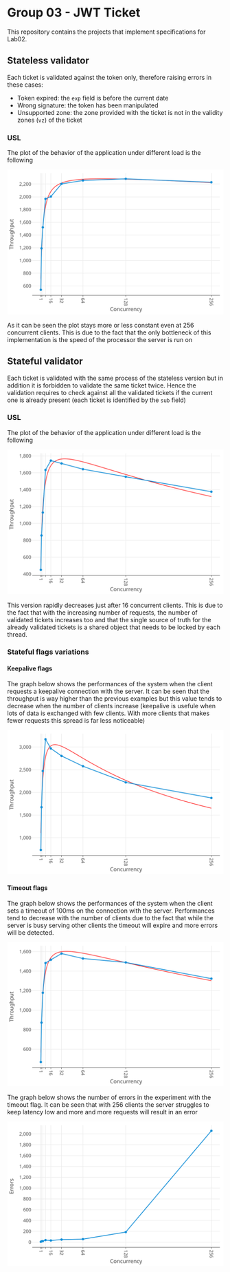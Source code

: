 # Group 03 - JWT Ticket

This repository contains the projects that implement specifications for Lab02.

## Stateless validator

Each ticket is validated against the token only, therefore raising errors in these cases:

- Token expired: the `exp` field is before the current date
- Wrong signature: the token has been manipulated
- Unsupported zone: the zone provided with the ticket is not in the validity zones (`vz`) of the ticket

### USL

The plot of the behavior of the application under different load is the following

![](./server/src/main/kotlin/it/polito/wa2/group03/server/benchmark/statelessConcurrency.svg)

As it can be seen the plot stays more or less constant even at 256 concurrent clients. This is due to the fact that the
only bottleneck of this implementation is the speed of the processor the server is run on

## Stateful validator

Each ticket is validated with the same process of the stateless version but in addition it is forbidden to validate the
same ticket twice. Hence the validation requires to check against all the validated tickets if the current one is
already present (each ticket is identified by the `sub` field)

### USL

The plot of the behavior of the application under different load is the following

![](./server/src/main/kotlin/it/polito/wa2/group03/server/benchmark/statefulConcurrency.svg)

This version rapidly decreases just after 16 concurrent clients. This is due to the fact that with the increasing number
of requests, the number of validated tickets increases too and that the single source of truth for the already validated
tickets is a shared object that needs to be locked by each thread.

### Stateful flags variations

#### Keepalive flags

The graph below shows the performances of the system when the client requests a keepalive connection with the server. It can be seen that the throughput is way higher than the previous examples but this value tends to decrease when the number of clients increase (keepalive is usefule when lots of data is exchanged with few clients. With more clients that makes fewer requests this spread is far less noticeable)

![](./server/src/main/kotlin/it/polito/wa2/group03/server/benchmark/statefulConcurrencyKeepalive.svg)

#### Timeout flags

The graph below shows the performances of the system when the client sets a timeout of 100ms on the connection with the server. Performances tend to decrease with the number of clients due to the fact that while the server is busy serving other clients the timeout will expire and more errors will be detected.

![](./server/src/main/kotlin/it/polito/wa2/group03/server/benchmark/statefulConcurrencyTimeout.svg)

The graph below shows the number of errors in the experiment with the timeout flag. It can be seen that with 256 clients the server struggles to keep latency low and more and more requests will result in an error

![](./server/src/main/kotlin/it/polito/wa2/group03/server/benchmark/statefulConcurrencyTimeoutErrors.svg)
